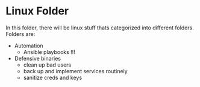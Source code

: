 #   Linux Folder
In this folder, there will be linux stuff thats categorized into different folders.
Folders are: 
- Automation
  - Ansible playbooks !!!
- Defensive binaries
  - clean up bad users
  - back up and implement services routinely
  - sanitize creds and keys
